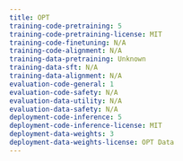 ```yaml
---
title: OPT
training-code-pretraining: 5
training-code-pretraining-license: MIT
training-code-finetuning: N/A
training-code-alignment: N/A
training-data-pretraining: Unknown
training-data-sft: N/A
training-data-alignment: N/A
evaluation-code-general: 1
evaluation-code-safety: N/A
evaluation-data-utility: N/A
evaluation-data-safety: N/A
deployment-code-inference: 5
deployment-code-inference-license: MIT
deployment-data-weights: 3
deployment-data-weights-license: OPT Data
---
```

